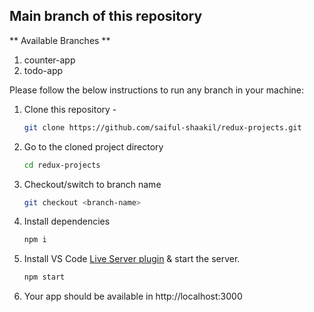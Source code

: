 ## Main branch of this repository

** Available Branches ** 
1. counter-app
2. todo-app

Please follow the below instructions to run any branch in your machine:

1. Clone this repository -
   ```sh
   git clone https://github.com/saiful-shaakil/redux-projects.git
   ```
2. Go to the cloned project directory
   ```sh
   cd redux-projects
   ```
3. Checkout/switch to branch name
   ```sh
   git checkout <branch-name>
   ```
4. Install dependencies
   ```sh
   npm i
   ```
5. Install VS Code [Live Server plugin](https://marketplace.visualstudio.com/items?itemName=ritwickdey.LiveServer) & start the server.
   ```sh
   npm start
   ```
6. Your app should be available in http://localhost:3000
